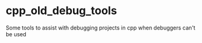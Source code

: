 # cpp_old_debug_tools
Some tools to assist with debugging projects in cpp when debuggers can't be used
